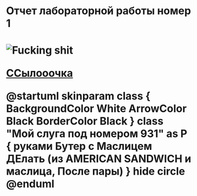 <body><H1>Отчет лабораторной работы номер 1<H1>
  <img src="https://github.com/ilyuxa-sw97/UlanovichID.github.io/blob/master/model12346.png" alt="Fucking shit">

  <p><a href="https://github.com/ilyuxa-sw97/UlanovichID.github.io/blob/master/model.png">ССылооочка</a></p>
 
  <p><font size="5" color="red" face="Arial"></font>@startuml
skinparam class {
	BackgroundColor White
	ArrowColor Black
	BorderColor Black
}
class "Мой слуга под номером 931" as P {
 руками
Бутер с Маслицем ДЕлать (из AMERICAN SANDWICH и маслица, После пары)
}
hide circle
@enduml
</p>
 </body>
